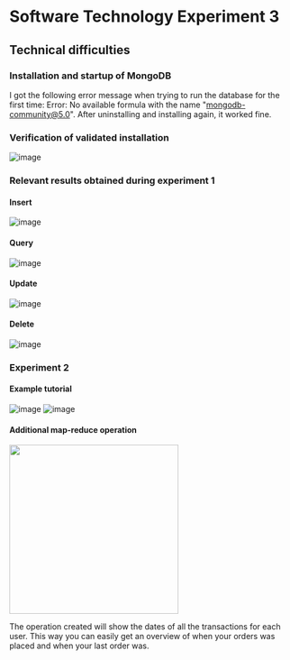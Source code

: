 # Software Technology Experiment 3
## Technical difficulties
### Installation and startup of MongoDB
I got the following error message when trying to run the database for the first time: Error: No available formula with the name "mongodb-community@5.0".
After uninstalling and installing again, it worked fine.

### Verification of validated installation
![image](https://user-images.githubusercontent.com/35202392/133844049-2d8ca9e4-5f75-4348-a621-52e16a076727.png)


### Relevant results obtained during experiment 1
#### Insert
![image](https://user-images.githubusercontent.com/35202392/133888684-2ab1969e-3efd-4576-a15a-e202f03f5533.png)


#### Query
![image](https://user-images.githubusercontent.com/35202392/133888790-c2f8178b-e8b1-4caa-805a-cd8199681cb9.png)


#### Update
![image](https://user-images.githubusercontent.com/35202392/133888822-48478d16-7451-45bb-922d-6807ef957e42.png)



#### Delete
![image](https://user-images.githubusercontent.com/35202392/133888863-7906bce7-bdfd-4c24-9ca4-99780354680c.png)



### Experiment 2
#### Example tutorial
![image](https://user-images.githubusercontent.com/35202392/133889183-5ada7245-6408-42a1-a4e7-b26f9f137ac4.png)
![image](https://user-images.githubusercontent.com/35202392/133889323-567d9ce0-d147-435e-aac3-b27921353bbe.png)


#### Additional map-reduce operation
<img width="300" src="https://user-images.githubusercontent.com/35202392/133891096-8d22c05a-674b-4917-bf6c-2f719e971dff.png">

The operation created will show the dates of all the transactions for each user. This way you can easily get an overview of when your orders was placed and when your last order was.
